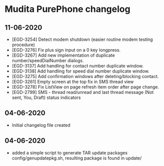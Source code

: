 # Mudita PurePhone changelog

## **11-06-2020**

* [EGD-3254] Detect modem shutdown (easier routine modem testing procedure)  
* [EGD-3276] Fix plus sign input on a 0 key longpress.
* [EGD-3267] Add new implementation of duplicate number/speedDialNumber dialogs.
* [EGD-3137] Add handling for contact number duplicate window.
* [EGD-3138] Add handling for speed dial number duplicate window.
* [EGD-3275] Add confirmation windows after deleting/blocking contact.
* [EGD-3261] Empty screen at the top fix in SMS thread view 
* [EGD-3278] Fix ListView on page refresh item order after page change. 
* [EGD-2799] SMS - thread read/unread and last thread message (Not sent, You, Draft) status indicators 

## **04-06-2020**
* Initial changelog file created

## **04-06-2020**
* added a simple script to generate TAR update packages
  config/genupdatepkg.sh, resulting package is found in update/